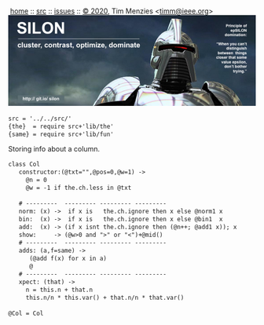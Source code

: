 <a name=top></a><p>       
&nbsp;[home](http://git.io/silon) ::
[src](https://github.com/timm/silon/raw/master/src) ::
[issues](http://git.io/silon) ::
<a href="https://github.com/timm/silon/raw/master/raw/master/LICENSE.md">&copy; 2020</a>,
Tim Menzies
<<a href="mailto:timm@ieee.org">timm&commat;ieee.org</a>>
<br>
[<img width=900 src="https://github.com/timm/silon/raw/master/etc/img/banner.jpg">](http://git.io/silon)<br>


    src = '../../src/'
    {the}  = require src+'lib/the'
    {same} = require src+'lib/fun'

Storing info about a column.

    class Col
       constructor:(@txt="",@pos=0,@w=1) -> 
         @n = 0
         @w = -1 if the.ch.less in @txt

       # ---------  --------- --------- ---------
       norm: (x) ->  if x is   the.ch.ignore then x else @norm1 x
       bin:  (x) ->  if x is   the.ch.ignore then x else @bin1  x
       add:  (x) -> (if x isnt the.ch.ignore then (@n++; @add1 x)); x
       show:     -> (@w>0 and ">" or "<")+@mid()
       # ---------  --------- --------- ---------
       adds: (a,f=same) ->
          (@add f(x) for x in a)
          @
       # ---------  --------- --------- ---------
       xpect: (that) ->
         n = this.n + that.n
         this.n/n * this.var() + that.n/n * that.var()

    @Col = Col
